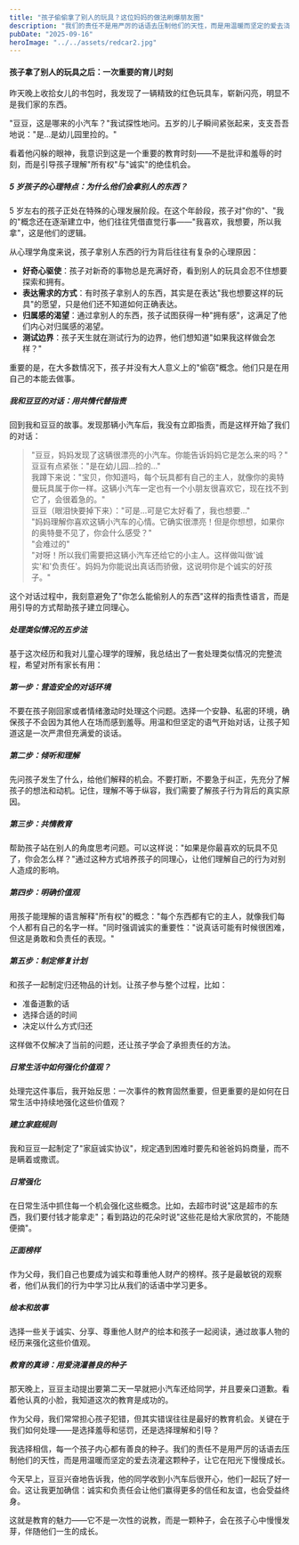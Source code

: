 ```yaml
---
title: "孩子偷偷拿了别人的玩具？这位妈妈的做法刷爆朋友圈"
description: "我们的责任不是用严厉的话语去压制他们的天性，而是用温暖而坚定的爱去浇灌这颗种子，让它在阳光下慢慢成长。"
pubDate: "2025-09-16"
heroImage: "../../assets/redcar2.jpg"
---
```


#### 孩子拿了别人的玩具之后：一次重要的育儿时刻

昨天晚上收拾女儿的书包时，我发现了一辆精致的红色玩具车，崭新闪亮，明显不是我们家的东西。

"豆豆，这是哪来的小汽车？"我试探性地问。五岁的儿子瞬间紧张起来，支支吾吾地说："是...是幼儿园里捡的。"

看着他闪躲的眼神，我意识到这是一个重要的教育时刻——不是批评和羞辱的时刻，而是引导孩子理解"所有权"与"诚实"的绝佳机会。

##### 5 岁孩子的心理特点：为什么他们会拿别人的东西？

5 岁左右的孩子正处在特殊的心理发展阶段。在这个年龄段，孩子对"你的"、"我的"概念还在逐渐建立中，他们往往凭借直觉行事——"我喜欢，我想要，所以我拿"，这是他们的逻辑。

从心理学角度来说，孩子拿别人东西的行为背后往往有复杂的心理原因：

- **好奇心驱使**：孩子对新奇的事物总是充满好奇，看到别人的玩具会忍不住想要探索和拥有。
- **表达需求的方式**：有时孩子拿别人的东西，其实是在表达"我也想要这样的玩具"的愿望，只是他们还不知道如何正确表达。
- **归属感的渴望**：通过拿别人的东西，孩子试图获得一种"拥有感"，这满足了他们内心对归属感的渴望。
- **测试边界**：孩子天生就在测试行为的边界，他们想知道"如果我这样做会怎样？"

重要的是，在大多数情况下，孩子并没有大人意义上的"偷窃"概念。他们只是在用自己的本能去做事。

##### 我和豆豆的对话：用共情代替指责

回到我和豆豆的故事。发现那辆小汽车后，我没有立即指责，而是这样开始了我们的对话：

> "豆豆，妈妈发现了这辆很漂亮的小汽车。你能告诉妈妈它是怎么来的吗？"  
> 豆豆有点紧张："是在幼儿园…捡的…"  
> 我蹲下来说："宝贝，你知道吗，每个玩具都有自己的主人，就像你的奥特曼玩具属于你一样。这辆小汽车一定也有一个小朋友很喜欢它，现在找不到它了，会很着急的。"  
> 豆豆（眼泪快要掉下来）："可是...可是它太好看了，我也想要..."  
> "妈妈理解你喜欢这辆小汽车的心情。它确实很漂亮！但是你想想，如果你的奥特曼不见了，你会什么感受？"  
> "会难过的"  
> "对呀！所以我们需要把这辆小汽车还给它的小主人。这样做叫做'诚实'和'负责任'。妈妈为你能说出真话而骄傲，这说明你是个诚实的好孩子。"

这个对话过程中，我刻意避免了"你怎么能偷别人的东西"这样的指责性语言，而是用引导的方式帮助孩子建立同理心。

##### 处理类似情况的五步法

基于这次经历和我对儿童心理学的理解，我总结出了一套处理类似情况的完整流程，希望对所有家长有用：

##### 第一步：营造安全的对话环境

不要在孩子刚回家或者情绪激动时处理这个问题。选择一个安静、私密的环境，确保孩子不会因为其他人在场而感到羞辱。用温和但坚定的语气开始对话，让孩子知道这是一次严肃但充满爱的谈话。

##### 第二步：倾听和理解

先问孩子发生了什么，给他们解释的机会。不要打断，不要急于纠正，先充分了解孩子的想法和动机。记住，理解不等于纵容，我们需要了解孩子行为背后的真实原因。

##### 第三步：共情教育

帮助孩子站在别人的角度思考问题。可以这样说："如果是你最喜欢的玩具不见了，你会怎么样？"通过这种方式培养孩子的同理心，让他们理解自己的行为对别人造成的影响。

##### 第四步：明确价值观

用孩子能理解的语言解释"所有权"的概念："每个东西都有它的主人，就像我们每个人都有自己的名字一样。"同时强调诚实的重要性："说真话可能有时候很困难，但这是勇敢和负责任的表现。"

##### 第五步：制定修复计划

和孩子一起制定归还物品的计划。让孩子参与整个过程，比如：

- 准备道歉的话
- 选择合适的时间
- 决定以什么方式归还

这样做不仅解决了当前的问题，还让孩子学会了承担责任的方法。

##### 日常生活中如何强化价值观？

处理完这件事后，我开始反思：一次事件的教育固然重要，但更重要的是如何在日常生活中持续地强化这些价值观？

##### 建立家庭规则

我和豆豆一起制定了"家庭诚实协议"，规定遇到困难时要先和爸爸妈妈商量，而不是瞒着或撒谎。

##### 日常强化

在日常生活中抓住每一个机会强化这些概念。比如，去超市时说"这是超市的东西，我们要付钱才能拿走"；看到路边的花朵时说"这些花是给大家欣赏的，不能随便摘"。

##### 正面榜样

作为父母，我们自己也要成为诚实和尊重他人财产的榜样。孩子是最敏锐的观察者，他们从我们的行为中学习比从我们的话语中学习更多。

##### 绘本和故事

选择一些关于诚实、分享、尊重他人财产的绘本和孩子一起阅读，通过故事人物的经历来强化这些价值观。

##### 教育的真谛：用爱浇灌善良的种子

那天晚上，豆豆主动提出要第二天一早就把小汽车还给同学，并且要亲口道歉。看着他认真的小脸，我知道这次的教育是成功的。

作为父母，我们常常担心孩子犯错，但其实错误往往是最好的教育机会。关键在于我们如何处理——是选择羞辱和惩罚，还是选择理解和引导？

我选择相信，每一个孩子内心都有善良的种子。我们的责任不是用严厉的话语去压制他们的天性，而是用温暖而坚定的爱去浇灌这颗种子，让它在阳光下慢慢成长。

今天早上，豆豆兴奋地告诉我，他的同学收到小汽车后很开心，他们一起玩了好一会。这让我更加确信：诚实和负责任会让他们赢得更多的信任和友谊，也会受益终身。

这就是教育的魅力——它不是一次性的说教，而是一颗种子，会在孩子心中慢慢发芽，伴随他们一生的成长。
